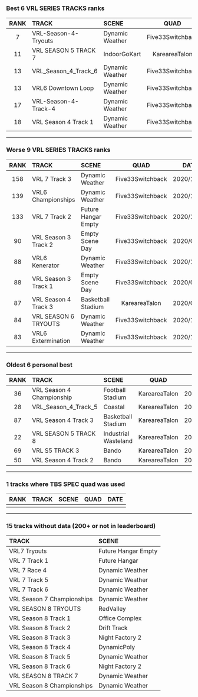 ### Best 6 VRL SERIES TRACKS ranks
|RANK|TRACK|SCENE|QUAD|DATE|
|:---:|:---|:---|:---:|:---:|
|7|VRL-Season-4-Tryouts|Dynamic Weather|Five33Switchback|2020/11/05|
|11|VRL SEASON 5 TRACK 7|IndoorGoKart|KareareaTalon|2020/06/22|
|13|VRL_Season_4_Track_6|Dynamic Weather|Five33Switchback|2020/11/09|
|13|VRL6 Downtown Loop|Dynamic Weather|Five33Switchback|2020/11/15|
|17|VRL-Season-4-Track-4|Dynamic Weather|Five33Switchback|2020/11/07|
|18|VRL Season 4 Track 1|Dynamic Weather|Five33Switchback|2020/11/06|
---
### Worse 9 VRL SERIES TRACKS ranks
|RANK|TRACK|SCENE|QUAD|DATE|
|:---:|:---|:---|:---:|:---:|
|158|VRL 7 Track 3|Dynamic Weather|Five33Switchback|2020/11/21|
|139|VRL6 Championships|Dynamic Weather|Five33Switchback|2020/12/02|
|133|VRL 7 Track 2|Future Hangar Empty|Five33Switchback|2020/11/03|
|90|VRL Season 3 Track 2|Empty Scene Day|Five33Switchback|2020/09/11|
|88|VRL6 Kenerator|Dynamic Weather|Five33Switchback|2020/11/23|
|88|VRL Season 3 Track 1|Empty Scene Day|Five33Switchback|2020/09/10|
|87|VRL Season 4 Track 3|Basketball Stadium|KareareaTalon|2020/05/07|
|84|VRL SEASON 6 TRYOUTS|Dynamic Weather|Five33Switchback|2020/11/12|
|83|VRL6 Extermination|Dynamic Weather|Five33Switchback|2020/11/20|
---
### Oldest 6 personal best
|RANK|TRACK|SCENE|QUAD|DATE|
|:---:|:---|:---|:---:|:---:|
|36|VRL Season 4 Championship|Football Stadium|KareareaTalon|2020/04/18|
|28|VRL_Season_4_Track_5|Coastal|KareareaTalon|2020/04/30|
|87|VRL Season 4 Track 3|Basketball Stadium|KareareaTalon|2020/05/07|
|22|VRL SEASON 5 TRACK 8|Industrial Wasteland|KareareaTalon|2020/05/24|
|69|VRL S5 TRACK 3|Bando|KareareaTalon|2020/06/12|
|50|VRL Season 4 Track 2|Bando|KareareaTalon|2020/06/13|
---
### 1 tracks where TBS SPEC quad was used
|RANK|TRACK|SCENE|QUAD|DATE|
|:---:|:---|:---|:---:|:---:|
||||||
---
### 15 tracks without data (200+ or not in leaderboard)
|TRACK|SCENE|
|:---|:---|
|VRL7 Tryouts|Future Hangar Empty|
|VRL 7 Track 1|Future Hangar|
|VRL 7 Race 4|Dynamic Weather|
|VRL 7 Track 5|Dynamic Weather|
|VRL 7 Track 6|Dynamic Weather|
|VRL Season 7 Championships|Dynamic Weather|
|VRL SEASON 8 TRYOUTS|RedValley|
|VRL Season 8 Track 1|Office Complex|
|VRL Season 8 Track 2|Drift Track|
|VRL Season 8 Track 3|Night Factory 2|
|VRL Season 8 Track 4|DynamicPoly|
|VRL Season 8 Track 5|Dynamic Weather|
|VRL Season 8 Track 6|Night Factory 2|
|VRL SEASON 8 TRACK 7|Dynamic Weather|
|VRL Season 8 Championships|Dynamic Weather|
